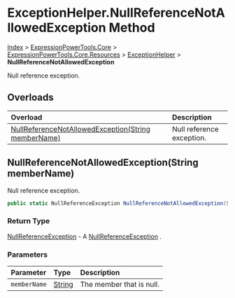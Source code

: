 ﻿# ExceptionHelper.NullReferenceNotAllowedException Method

[Index](../index.md) > [ExpressionPowerTools.Core](ExpressionPowerTools.Core.a.md) > [ExpressionPowerTools.Core.Resources](ExpressionPowerTools.Core.Resources.n.md) > [ExceptionHelper](ExpressionPowerTools.Core.Resources.ExceptionHelper.cs.md) > **NullReferenceNotAllowedException**

Null reference exception.

## Overloads

| Overload | Description |
| :-- | :-- |
| [NullReferenceNotAllowedException(String memberName)](#nullreferencenotallowedexceptionstring-membername) | Null reference exception. |
## NullReferenceNotAllowedException(String memberName)

Null reference exception.

```csharp
public static NullReferenceException NullReferenceNotAllowedException(String memberName)
```

### Return Type

 [NullReferenceException](https://docs.microsoft.com/dotnet/api/system.nullreferenceexception)  - A [NullReferenceException](https://docs.microsoft.com/dotnet/api/system.nullreferenceexception) .

### Parameters

| Parameter | Type | Description |
| :-- | :-- | :-- |
| `memberName` | [String](https://docs.microsoft.com/dotnet/api/system.string) | The member that is null. |



